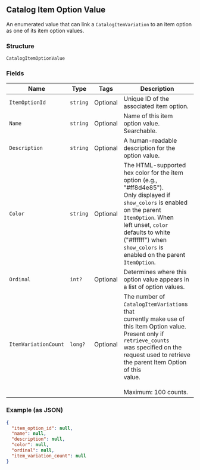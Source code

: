 ## Catalog Item Option Value

An enumerated value that can link a
`CatalogItemVariation` to an item option as one of
its item option values.

### Structure

`CatalogItemOptionValue`

### Fields

| Name | Type | Tags | Description |
|  --- | --- | --- | --- |
| `ItemOptionId` | `string` | Optional | Unique ID of the associated item option. |
| `Name` | `string` | Optional | Name of this item option value. Searchable. |
| `Description` | `string` | Optional | A human-readable description for the option value. |
| `Color` | `string` | Optional | The HTML-supported hex color for the item option (e.g., "#ff8d4e85").<br>Only displayed if `show_colors` is enabled on the parent `ItemOption`. When<br>left unset, `color` defaults to white ("#ffffff") when `show_colors` is<br>enabled on the parent `ItemOption`. |
| `Ordinal` | `int?` | Optional | Determines where this option value appears in a list of option values. |
| `ItemVariationCount` | `long?` | Optional | The number of `CatalogItemVariation`s that<br>currently make use of this Item Option value. Present only if `retrieve_counts`<br>was specified on the request used to retrieve the parent Item Option of this<br>value.<br><br>Maximum: 100 counts. |

### Example (as JSON)

```json
{
  "item_option_id": null,
  "name": null,
  "description": null,
  "color": null,
  "ordinal": null,
  "item_variation_count": null
}
```

